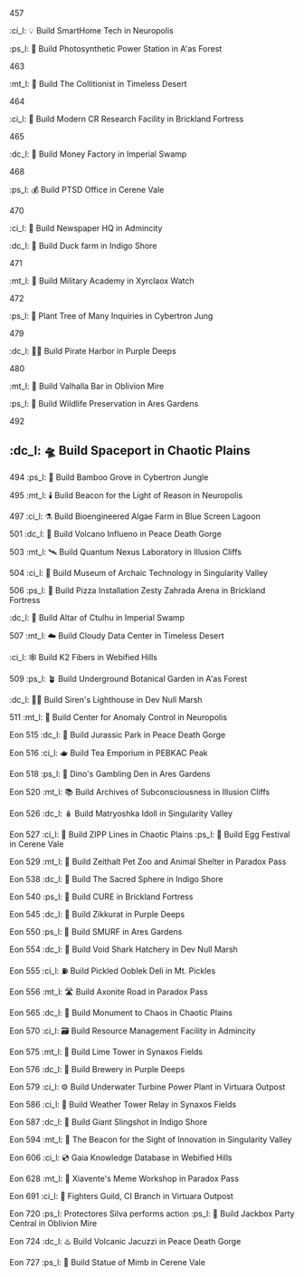 457

:ci_l:  💡 Build SmartHome Tech in Neuropolis

:ps_l:  🌿 Build Photosynthetic Power Station in A'as Forest

463

:mt_l: 🎡 Build The Collitionist  in Timeless Desert

464

:ci_l:  🔬 Build Modern CR Research Facility in Brickland Fortress

465

:dc_l: 🏦 Build Money Factory in Imperial Swamp

468

:ps_l: 💰 Build PTSD Office in Cerene Vale

470

:ci_l: 📰 Build Newspaper HQ in Admincity

:dc_l: 🦆 Build Duck farm in Indigo Shore

471

:mt_l: 🏯 Build Military Academy in Xyrclaox Watch

472

:ps_l:  🌳 Plant Tree of Many Inquiries in Cybertron Jung

479

:dc_l: 🏴‍☠️ Build Pirate Harbor in Purple Deeps

480

:mt_l: 🥡 Build Valhalla Bar in Oblivion Mire

:ps_l: 🐅 Build Wildlife Preservation in Ares Gardens

492

:dc_l: 🛸 Build Spaceport in Chaotic Plains
----
494
:ps_l: 🎋 Build Bamboo Grove in Cybertron Jungle

495
:mt_l: 🕯️ Build Beacon for the Light of Reason in Neuropolis

497
:ci_l: ⚗️ Build Bioengineered Algae Farm in Blue Screen Lagoon

501
:dc_l: 🌋 Build Volcano Influeno in Peace Death Gorge

503
:mt_l: 🛰️ Build Quantum Nexus Laboratory in Illusion Cliffs

504
:ci_l: 💾 Build Museum of Archaic Technology in Singularity Valley

506
:ps_l: 🍕 Build Pizza Installation Zesty Zahrada Arena in Brickland Fortress

:dc_l: 🐙 Build Altar of Ctulhu in Imperial Swamp

507
:mt_l: ☁️ Build Cloudy Data Center in Timeless Desert

:ci_l: 🕸️ Build K2 Fibers in Webified Hills

509
:ps_l: 🪴 Build Underground Botanical Garden in A'as Forest

:dc_l: 🧜‍♀️ Build Siren's Lighthouse in Dev Null Marsh

511
:mt_l: 🏢 Build Center for Anomaly Control in Neuropolis

Eon 515
:dc_l: 🦖 Build Jurassic Park in Peace Death Gorge

Eon 516
:ci_l: 🫖 Build Tea Emporium in PEBKAC Peak

Eon 518
:ps_l: 🎰 Dino's Gambling Den in Ares Gardens

Eon 520
:mt_l: 📚 Build Archives of Subconsciousness in Illusion Cliffs

Eon 526
:dc_l: 🪆 Build Matryoshka Idoll in Singularity Valley

Eon 527
:ci_l: 🌟 Build ZIPP Lines in Chaotic Plains
:ps_l: 🥚 Build Egg Festival in Cerene Vale

Eon 529
:mt_l: 🦁 Build Zeithalt Pet Zoo and Animal Shelter in Paradox Pass

Eon 538
:dc_l: 🪩 Build The Sacred Sphere in Indigo Shore

Eon 540
:ps_l: 🏥 Build CURE in Brickland Fortress

Eon 545
:dc_l: 🗼 Build Zikkurat in Purple Deeps

Eon 550
:ps_l: 👤 Build SMURF in Ares Gardens

Eon 554
:dc_l: 🦈 Build Void Shark Hatchery in Dev Null Marsh

Eon 555
:ci_l: ⛽️ Build Pickled Ooblek Deli in Mt. Pickles

Eon 556
:mt_l: 🛣️ Build Axonite Road in Paradox Pass

Eon 565
:dc_l: 🎲 Build Monument to Chaos in Chaotic Plains

Eon 570
:ci_l: 🗃️ Build Resource Management Facility in Admincity 

Eon 575
:mt_l: 🗼 Build Lime Tower in Synaxos Fields

Eon 576
:dc_l: 🍺 Build Brewery in Purple Deeps

Eon 579
:ci_l: ⚙️ Build Underwater Turbine Power Plant in Virtuara Outpost

Eon 586
:ci_l: 🎏 Build Weather Tower Relay in Synaxos Fields

Eon 587
:dc_l: 🏹 Build Giant Slingshot in Indigo Shore

Eon 594
:mt_l: 🔱 The Beacon for the Sight of Innovation in Singularity Valley 

Eon 606
:ci_l:  💿 Gaia Knowledge Database  in Webified Hills 

Eon 628
:mt_l: 🎨 Xiavente's Meme Workshop in Paradox Pass

Eon 691
:ci_l: 🏢 Fighters Guild, CI Branch in Virtuara Outpost

Eon 720
:ps_l: Protectores Silva performs action :ps_l: 🎊 Build Jackbox Party Central in Oblivion Mire

Eon 724
:dc_l: ♨️ Build Volcanic Jacuzzi in Peace Death Gorge

Eon 727
:ps_l: 🗽 Build Statue of Mimb in Cerene Vale

